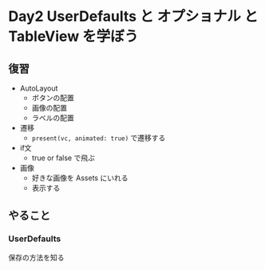 # Day2 UserDefaults と オプショナル と TableView を学ぼう
## 復習
- AutoLayout
  - ボタンの配置
  - 画像の配置
  - ラベルの配置
- 遷移
  - `present(vc, animated: true)` で遷移する
- if文
  - true or false で飛ぶ
- 画像
  - 好きな画像を Assets にいれる
  - 表示する

## やること

### UserDefaults
保存の方法を知る


